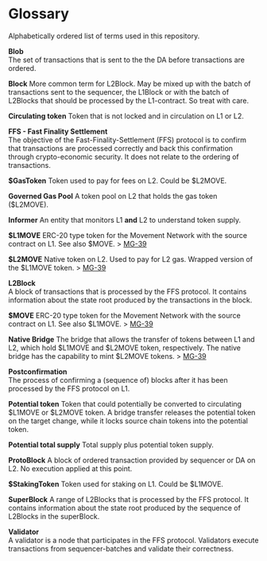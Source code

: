 # Glossary

Alphabetically ordered list of terms used in this repository.

**Blob**  
The set of transactions that is sent to the the DA before transactions are ordered.

**Block**
More common term for L2Block. May be mixed up with the batch of transactions sent to the sequencer, the L1Block or with the batch of L2Blocks that should be processed by the L1-contract. So treat with care.

**Circulating token**
Token that is not locked and in circulation on L1 or L2.

**FFS - Fast Finality Settlement**  
The objective of the Fast-Finality-Settlement (FFS) protocol is to confirm that transactions are processed correctly and back this confirmation through crypto-economic security. It does not relate to the ordering of transactions.

**\$GasToken**
Token used to pay for fees on L2. Could be \$L2MOVE.

**Governed Gas Pool**
A token pool on L2 that holds the gas token (\$L2MOVE).

**Informer**
An entity that monitors L1 **and** L2 to understand token supply.

**\$L1MOVE**
ERC-20 type token for the Movement Network with the source contract on L1. See also \$MOVE. > [MG-39](./MG/mg-39/README.md)

**\$L2MOVE**
Native token on L2. Used to pay for L2 gas. Wrapped version of the \$L1MOVE token. > [MG-39](./MG/mg-39/README.md)

**L2Block**  
A block of transactions that is processed by the FFS protocol. It contains information about the state root produced by the transactions in the block.

**\$MOVE**
ERC-20 type token for the Movement Network with the source contract on L1. See also \$L1MOVE. > [MG-39](./MG/mg-39/README.md)

**Native Bridge**
The bridge that allows the transfer of tokens between L1 and L2, which hold \$L1MOVE and \$L2MOVE token, respectively. The native bridge has the capability to mint \$L2MOVE tokens. > [MG-39](./MG/mg-39/README.md)

**Postconfirmation**  
The process of confirming a (sequence of) blocks after it has been processed by the FFS protocol on L1.

**Potential token**
Token that could potentially be converted to circulating \$L1MOVE or \$L2MOVE token. A bridge transfer releases the potential token on the target change, while it locks source chain tokens into the potential token.

**Potential total supply**
Total supply plus potential token supply.

**ProtoBlock**
A block of ordered transaction provided by sequencer or DA on L2. No execution applied at this point.

**\$StakingToken**
Token used for staking on L1. Could be \$L1MOVE.

**SuperBlock**
A range of L2Blocks that is processed by the FFS protocol. It contains information about the state root produced by the sequence of L2Blocks in the superBlock.

**Validator**  
A validator is a node that participates in the FFS protocol. Validators execute transactions from sequencer-batches and validate their correctness.
